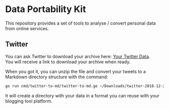 # Data Portability Kit

This repository provides a set of tools to analyse / convert personal data from online services.

## Twitter

You can ask Twitter to download your archive here: [Your Twitter Data](https://twitter.com/settings/your_twitter_data).  
You will receive a link to download your archive when ready.

When you got it, you can unzip the file and convert your tweets to a Markdown directory structure with the command:

```bash
go run cmd/twitter-to-md/twitter-to-md.go ~/Downloads/twitter-2018-12-27-abcd121212 posts
``` 

It will create a directory with your data in a format you can reuse with your blogging tool platform.
